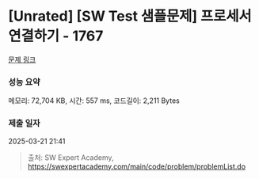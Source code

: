 # [Unrated] [SW Test 샘플문제] 프로세서 연결하기 - 1767 

[문제 링크](https://swexpertacademy.com/main/code/problem/problemDetail.do?contestProbId=AV4suNtaXFEDFAUf) 

### 성능 요약

메모리: 72,704 KB, 시간: 557 ms, 코드길이: 2,211 Bytes

### 제출 일자

2025-03-21 21:41



> 출처: SW Expert Academy, https://swexpertacademy.com/main/code/problem/problemList.do